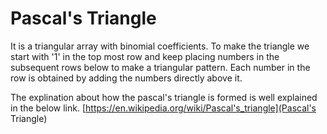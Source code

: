 # Pascal's Triangle

It is a triangular array with binomial coefficients. To make the triangle we start with '1' in the top most row and keep placing numbers in the subsequent rows below to make a triangular pattern. Each number in the row is obtained by adding the numbers directly above it. 


The explination about how the pascal's triangle is formed is well explained in the below link. 
[https://en.wikipedia.org/wiki/Pascal's_triangle](Pascal's Triangle)

